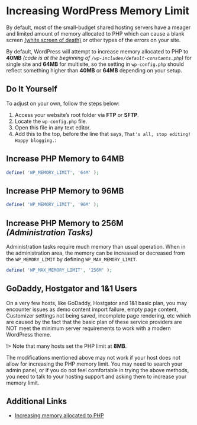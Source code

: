 # Increasing WordPress Memory Limit

By default, most of the small-budget shared hosting servers have a meager and limited amount of memory allocated to PHP which can cause a blank screen [(white screen of death)](conj-theme-installation-errors?id=white-screen-of-death) or other types of the errors on your site. 

By default, WordPress will attempt to increase memory allocated to PHP to **40MB** *(code is at the beginning of `/wp-includes/default-constants.php`)* for single site and **64MB** for multisite, so the setting in `wp-config.php` should reflect something higher than **40MB** or **64MB** depending on your setup.

## Do It Yourself

To adjust on your own, follow the steps below:

1. Access your website’s root folder via **FTP** or **SFTP**.
2. Locate the `wp-config.php` file.
3. Open this file in any text editor.
4. Add this to the top, before the line that says, `That's all, stop editing! Happy blogging.`:

## Increase PHP Memory to 64MB

```php
define( 'WP_MEMORY_LIMIT', '64M' );
```

## Increase PHP Memory to 96MB

```php
define( 'WP_MEMORY_LIMIT', '96M' );
```

## Increase PHP Memory to 256M<br/>*(Administration Tasks)*

Administration tasks require much memory than usual operation. When in the administration area, the memory can be increased or decreased from the ```WP_MEMORY_LIMIT``` by defining ```WP_MAX_MEMORY_LIMIT```.

```php
define( 'WP_MAX_MEMORY_LIMIT', '256M' );
```

## GoDaddy, Hostgator and 1&1 Users

On a very few hosts, like GoDaddy, Hostgator and 1&1 basic plan, you may encounter issues as demo content import failure, empty page content, Customizer settings not being saved, incomplete page rendering, etc which are caused by the fact that the basic plan of these service providers are NOT meet the minimum server requirements to work with a modern WordPress theme.

!> Note that many hosts set the PHP limit at **8MB**.

The modifications mentioned above may not work if your host does not allow for increasing the PHP memory limit. You may need to search your admin panel, or if you do not feel comfortable in trying the above methods, you need to talk to your hosting support and asking them to increase your memory limit.

## Additional Links

* [Increasing memory allocated to PHP](https://codex.wordpress.org/Editing_wp-config.php#Increasing_memory_allocated_to_PHP)
